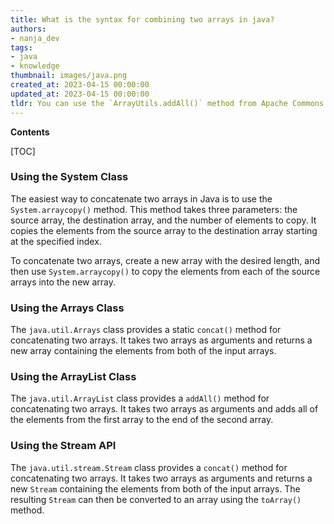 ```yaml
---
title: What is the syntax for combining two arrays in java?
authors:
- nanja_dev
tags:
- java
- knowledge
thumbnail: images/java.png
created_at: 2023-04-15 00:00:00
updated_at: 2023-04-15 00:00:00
tldr: You can use the `ArrayUtils.addAll()` method from Apache Commons Lang to concatenate two arrays in Java.
---
```


**Contents**

[TOC]

### Using the System Class

The easiest way to concatenate two arrays in Java is to use the `System.arraycopy()` method. This method takes three parameters: the source array, the destination array, and the number of elements to copy. It copies the elements from the source array to the destination array starting at the specified index.

To concatenate two arrays, create a new array with the desired length, and then use `System.arraycopy()` to copy the elements from each of the source arrays into the new array.

### Using the Arrays Class

The `java.util.Arrays` class provides a static `concat()` method for concatenating two arrays. It takes two arrays as arguments and returns a new array containing the elements from both of the input arrays.

### Using the ArrayList Class

The `java.util.ArrayList` class provides a `addAll()` method for concatenating two arrays. It takes two arrays as arguments and adds all of the elements from the first array to the end of the second array.

### Using the Stream API

The `java.util.stream.Stream` class provides a `concat()` method for concatenating two arrays. It takes two arrays as arguments and returns a new `Stream` containing the elements from both of the input arrays. The resulting `Stream` can then be converted to an array using the `toArray()` method.
